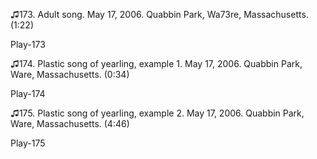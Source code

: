 ♫173. Adult song. May 17, 2006. Quabbin Park, Wa73re, Massachusetts.
(1:22)

Play-173

♫174. Plastic song of yearling, example 1. May 17, 2006. Quabbin Park,
Ware, Massachusetts. (0:34)

Play-174

♫175. Plastic song of yearling, example 2. May 17, 2006. Quabbin Park,
Ware, Massachusetts. (4:46)

Play-175

